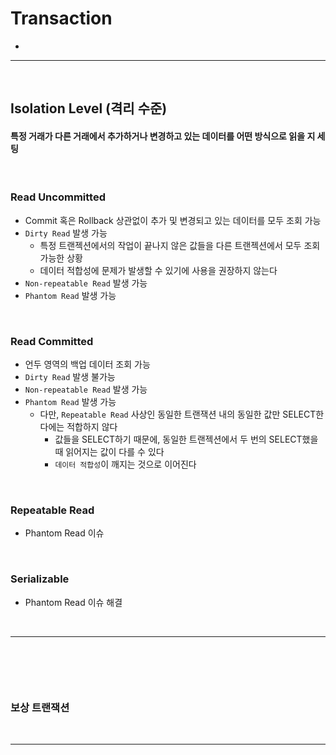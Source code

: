 # Transaction
> 
* 

<hr>
<br>

## Isolation Level (격리 수준)
#### 특정 거래가 다른 거래에서 추가하거나 변경하고 있는 데이터를 어떤 방식으로 읽을 지 세팅

<br>

### Read Uncommitted
* Commit 혹은 Rollback 상관없이 추가 및 변경되고 있는 데이터를 모두 조회 가능
* `Dirty Read` 발생 가능
  * 특정 트랜젝션에서의 작업이 끝나지 않은 값들을 다른 트랜젝션에서 모두 조회 가능한 상황
  * 데이터 적합성에 문제가 발생할 수 있기에 사용을 권장하지 않는다
* `Non-repeatable Read` 발생 가능
* `Phantom Read` 발생 가능

<br>

### Read Committed
* 언두 영역의 백업 데이터 조회 가능
* `Dirty Read` 발생 불가능 
* `Non-repeatable Read` 발생 가능
* `Phantom Read` 발생 가능
  * 다만, `Repeatable Read` 사상인 동일한 트랜잭션 내의 동일한 값만 SELECT한다에는 적합하지 않다
    * 값들을 SELECT하기 때문에, 동일한 트랜젝션에서 두 번의 SELECT했을 때 읽어지는 값이 다를 수 있다
    * `데이터 적합성`이 깨지는 것으로 이어진다

<br>

### Repeatable Read
* Phantom Read 이슈

<br>

### Serializable
* Phantom Read 이슈 해결

<br>
<hr>
<br>

## 
#### 

<br>

### 보상 트랜잭션

<br>
<hr>
<br>
